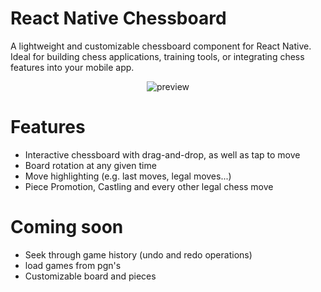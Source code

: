 # React Native Chessboard

A lightweight and customizable chessboard component for React Native. Ideal for building chess applications, training tools, or integrating chess features into your mobile app.

<div align="center">
   <img src="https://github.com/user-attachments/assets/5077a64c-6ca0-4eda-b9f4-1eec5890c3be" title="preview" alt="preview"/>
</div>

# Features

- Interactive chessboard with drag-and-drop, as well as tap to move
- Board rotation at any given time
- Move highlighting (e.g. last moves, legal moves...)
- Piece Promotion, Castling and every other legal chess move

# Coming soon

- Seek through game history (undo and redo operations)
- load games from pgn's
- Customizable board and pieces
